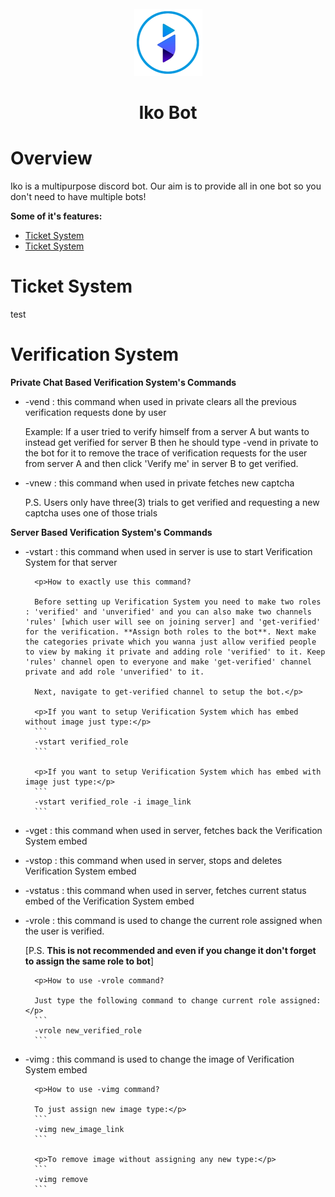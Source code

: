 <div align="center">
  <br>
  <img src="https://raw.githubusercontent.com/leothewolf/iko/main/logo_for_git.png" alt="Iko Discord Bot">
  <br>
</div>

# <p align="center">Iko Bot</p> 

# Overview
Iko is a multipurpose discord bot. Our aim is to provide all in one bot so you don't need to have multiple bots!

**Some of it's features:**
- <a href="#Ticket System">Ticket System</a>
- <a href="#Verification System">Ticket System</a>

# Ticket System

test

# Verification System

**Private Chat Based Verification System's Commands**


- -vend : this command when used in private clears all the previous verification requests done by user
			<p>Example: If a user tried to verify himself from a server A but wants to instead get verified for server B then he should type -vend in private to the bot for it to remove the trace of verification requests for the user from server A and then click 'Verify me' in server B to get verified.</p>


- -vnew : this command when used in private fetches new captcha 
		<p>P.S. Users only have three(3) trials to get verified and requesting a new captcha uses one of those trials</p>



**Server Based Verification System's Commands**


- -vstart : this command when used in server is use to start Verification System for that server

		<p>How to exactly use this command?

		Before setting up Verification System you need to make two roles : 'verified' and 'unverified' and you can also make two channels 'rules' [which user will see on joining server] and 'get-verified' for the verification. **Assign both roles to the bot**. Next make the categories private which you wanna just allow verified people to view by making it private and adding role 'verified' to it. Keep 'rules' channel open to everyone and make 'get-verified' channel private and add role 'unverified' to it.

		Next, navigate to get-verified channel to setup the bot.</p>

		<p>If you want to setup Verification System which has embed without image just type:</p>
		```
		-vstart verified_role
		```

		<p>If you want to setup Verification System which has embed with image just type:</p>
		```
		-vstart verified_role -i image_link
		```


- -vget : this command when used in server, fetches back the Verification System embed


- -vstop : this command when used in server, stops and deletes Verification System embed


- -vstatus : this command when used in server, fetches current status embed of the Verification System embed


- -vrole : this command is used to change the current role assigned when the user is verified. 
		<p>[P.S. **This is not recommended and even if you change it don't forget to assign the same role to bot**]</p>

		<p>How to use -vrole command?

		Just type the following command to change current role assigned:</p>
		```
		-vrole new_verified_role
		```


- -vimg : this command is used to change the image of Verification System embed

		<p>How to use -vimg command?

		To just assign new image type:</p>
		```
		-vimg new_image_link
		```

		<p>To remove image without assigning any new type:</p>
		```
		-vimg remove
		```
